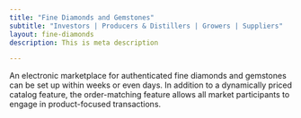 ```yaml
---
title: "Fine Diamonds and Gemstones"
subtitle: "Investors | Producers & Distillers | Growers | Suppliers"
layout: fine-diamonds
description: This is meta description

---
```


An electronic marketplace for authenticated fine diamonds and gemstones can be set up within weeks or even days. In addition to a dynamically priced catalog feature, the order-matching feature allows all market participants to engage in product-focused transactions.